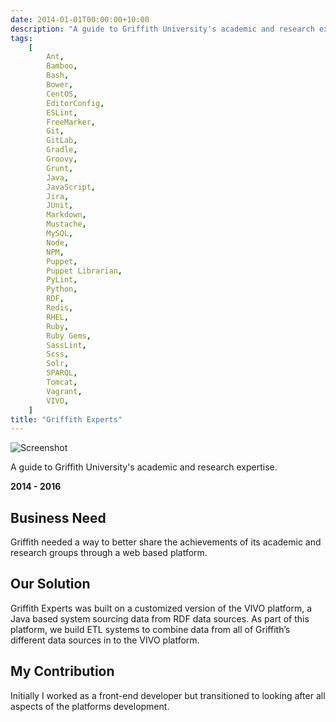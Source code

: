 ```yaml
---
date: 2014-01-01T00:00:00+10:00
description: "A guide to Griffith University's academic and research expertise."
tags:
    [
        Ant,
        Bamboo,
        Bash,
        Bower,
        CentOS,
        EditorConfig,
        ESLint,
        FreeMarker,
        Git,
        GitLab,
        Gradle,
        Groovy,
        Grunt,
        Java,
        JavaScript,
        Jira,
        JUnit,
        Markdown,
        Mustache,
        MySQL,
        Node,
        NPM,
        Puppet,
        Puppet Librarian,
        PyLint,
        Python,
        RDF,
        Redis,
        RHEL,
        Ruby,
        Ruby Gems,
        SassLint,
        Scss,
        Solr,
        SPARQL,
        Tomcat,
        Vagrant,
        VIVO,
    ]
title: "Griffith Experts"
---
```


![Screenshot](/images/my-work/griffith-experts.png)

A guide to Griffith University's academic and research expertise.

**2014 - 2016**

## Business Need

Griffith needed a way to better share the achievements of its academic and research groups through a web based platform.

## Our Solution

Griffith Experts was built on a customized version of the VIVO platform, a Java based system sourcing data from RDF data sources. As part of this platform, we build ETL systems to combine data from all of Griffith’s different data sources in to the VIVO platform.

## My Contribution

Initially I worked as a front-end developer but transitioned to looking after all aspects of the platforms development.
